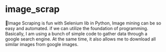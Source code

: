 # image_scrap
🤖Image Scraping is fun with Selenium lib in Python, Image mining can be so easy and automated. if we can utilize the foundation of programming. Basically, I am using a bunch of simple code to gather data through a google search engine. At the same time, it also allows me to download all similar images from google images.
